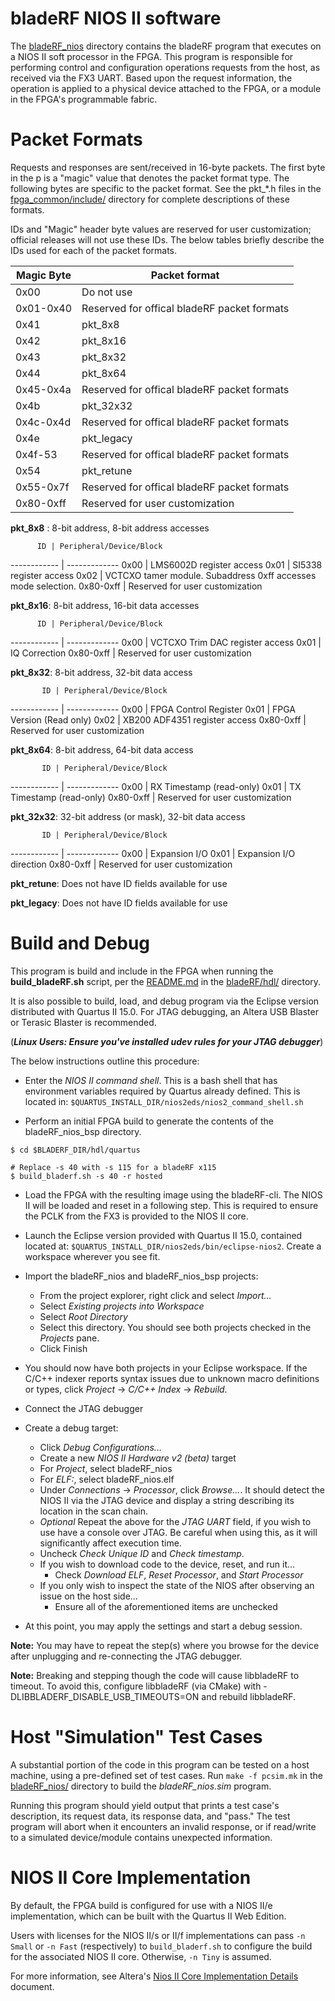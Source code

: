 bladeRF NIOS II software
==========================

The [bladeRF_nios](./bladeRF_nios) directory contains the bladeRF program that executes on a NIOS II soft processor in the FPGA. This program is responsible for performing control and configuration operations requests from the host, as received via the FX3 UART.  Based upon the request information, the operation is applied to a physical device attached to the FPGA, or a module in the FPGA's programmable fabric.

Packet Formats
========================

Requests and responses are sent/received in 16-byte packets.  The first byte in the p is a "magic" value that denotes the packet format type. The following bytes are specific to the packet format.  See the pkt_*.h files in the [fpga_common/include/](../../../../../../fpga_common/include) directory for complete descriptions of these formats.

IDs and "Magic" header byte values are reserved for user customization; official releases will not use these IDs. The below tables briefly describe the IDs used for each of the packet formats.

Magic Byte   | Packet format
-------------|----------------------
    0x00     | Do not use
  0x01-0x40  | Reserved for offical bladeRF packet formats
    0x41     | pkt_8x8
    0x42     | pkt_8x16
    0x43     | pkt_8x32
    0x44     | pkt_8x64
  0x45-0x4a  | Reserved for offical bladeRF packet formats
    0x4b     | pkt_32x32
  0x4c-0x4d  | Reserved for offical bladeRF packet formats
    0x4e     | pkt_legacy
  0x4f-53    | Reserved for offical bladeRF packet formats
    0x54     | pkt_retune
  0x55-0x7f  | Reserved for offical bladeRF packet formats
  0x80-0xff  | Reserved for user customization

**pkt_8x8** : 8-bit address, 8-bit address accesses


          ID | Peripheral/Device/Block
------------ | -------------
0x00         | LMS6002D register access
0x01         | SI5338 register access
0x02         | VCTCXO tamer module. Subaddress 0xff accesses mode selection.
0x80-0xff    | Reserved for user customization


**pkt_8x16**: 8-bit address, 16-bit data accesses

          ID | Peripheral/Device/Block
------------ | -------------
0x00         | VCTCXO Trim DAC register access
0x01         | IQ Correction
0x80-0xff    | Reserved for user customization


**pkt_8x32**: 8-bit address, 32-bit data access

           ID | Peripheral/Device/Block
------------ | -------------
0x00        | FPGA Control Register
0x01        | FPGA Version (Read only)
0x02        | XB200 ADF4351 register access
0x80-0xff  | Reserved for user customization

**pkt_8x64**: 8-bit address, 64-bit data access

           ID | Peripheral/Device/Block
------------ | -------------
0x00        | RX Timestamp (read-only)
0x01        | TX Timestamp (read-only)
0x80-0xff  | Reserved for user customization

**pkt_32x32**: 32-bit address (or mask), 32-bit data access

           ID | Peripheral/Device/Block
------------ | -------------
0x00         | Expansion I/O
0x01         | Expansion I/O direction
0x80-0xff    | Reserved for user customization

**pkt_retune**: Does not have ID fields available for use

**pkt_legacy**: Does not have ID fields available for use

Build and Debug
========================

This program is build and include in the FPGA when running the **build_bladeRF.sh** script,
per the [README.md](../../../../../../README.md) in the [bladeRF/hdl/](../../../../../../hdl) directory.

It is also possible to build, load, and debug program via the Eclipse version distributed with Quartus II 15.0.  For JTAG debugging, an Altera USB Blaster or Terasic Blaster is recommended.

(***Linux Users: Ensure you've installed udev rules for your JTAG debugger***)

The below instructions outline this procedure:

- Enter the *NIOS II command shell*.  This is a bash shell that has environment variables required by Quartus already defined.
This is located in: `$QUARTUS_INSTALL_DIR/nios2eds/nios2_command_shell.sh`

- Perform an initial FPGA build to generate the contents of the bladeRF_nios_bsp directory.
```
$ cd $BLADERF_DIR/hdl/quartus

# Replace -s 40 with -s 115 for a bladeRF x115
$ build_bladerf.sh -s 40 -r hosted
```

- Load the FPGA with the resulting image using the bladeRF-cli.  The NIOS II will be loaded and reset in a following step.  This is required to ensure the PCLK from the FX3 is provided to the NIOS II core.

- Launch the Eclipse version provided with Quartus II 15.0, contained located at: `$QUARTUS_INSTALL_DIR/nios2eds/bin/eclipse-nios2`. Create a workspace wherever you see fit.

- Import the bladeRF_nios and bladeRF_nios_bsp projects:
  - From the project explorer, right click and select *Import...*
  - Select *Existing projects into Workspace*
  - Select *Root Directory*
  - Select this directory. You should see both projects checked in the *Projects* pane.
  - Click Finish

- You should now have both projects in your Eclipse workspace. If the C/C++ indexer reports syntax issues due to unknown macro definitions or types, click *Project* -> *C/C++ Index* -> *Rebuild*.

- Connect the JTAG debugger

- Create a debug target:
  - Click *Debug Configurations...*
  - Create a new *NIOS II Hardware v2 (beta)* target
  - For *Project*, select bladeRF_nios
  - For *ELF:*, select bladeRF_nios.elf
  - Under *Connections* -> *Processor*, click *Browse...*.  It should detect the NIOS II via the JTAG device and display a string describing its location in the scan chain.
  - *Optional*  Repeat the above for the *JTAG UART* field, if you wish to use have a console over JTAG. Be careful when using this, as it will significantly affect execution time.
  - Uncheck *Check Unique ID* and *Check timestamp*.
  - If you wish to download code to the device, reset, and run it...
    - Check *Download ELF*, *Reset Processor*, and *Start Processor*
  - If you only wish to inspect the state of the NIOS after observing an issue on the host side...
    - Ensure all of the aforementioned items are unchecked
 - At this point, you may apply the settings and start a debug session.

**Note:** You may have to repeat the step(s) where you browse for the device after unplugging and re-connecting the JTAG debugger.

**Note:** Breaking and stepping though the code will cause libbladeRF to timeout.  To avoid this, configure libbladeRF (via CMake) with -DLIBBLADERF_DISABLE_USB_TIMEOUTS=ON and rebuild libbladeRF.


Host "Simulation" Test Cases
=========================

A substantial portion of the code in this program can be tested on a host machine, using a pre-defined set of test cases.  Run `make -f pcsim.mk` in the [bladeRF_nios/](./bladeRF_nios) directory to build the *bladeRF_nios.sim* program.

Running this program should yield output that prints a test case's description, its request data,
its response data, and "pass."   The test program will abort when it encounters an invalid response,
or if read/write to a simulated device/module contains unexpected information.


NIOS II Core Implementation
=========================

By default, the FPGA build is configured for use with a NIOS II/e implementation, which can be built with the Quartus II Web Edition.

Users with licenses for the NIOS II/s or II/f implementations can pass `-n Small` or `-n Fast` (respectively) to `build_bladerf.sh` to configure the build for the associated NIOS II core. Otherwise, `-n Tiny` is assumed.

For more information, see Altera's [Nios II Core Implementation Details](https://www.altera.com/en_US/pdfs/literature/hb/nios2/n2cpu_nii51015.pdf) document.
